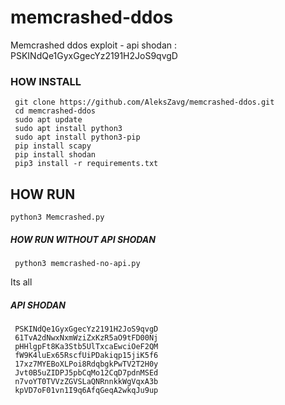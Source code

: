 # memcrashed-ddos
Memcrashed ddos exploit - api shodan : PSKINdQe1GyxGgecYz2191H2JoS9qvgD

### HOW INSTALL
     git clone https://github.com/AleksZavg/memcrashed-ddos.git
     cd memcrashed-ddos
     sudo apt update
     sudo apt install python3
     sudo apt install python3-pip
     pip install scapy
     pip install shodan
     pip3 install -r requirements.txt

## HOW RUN 

    python3 Memcrashed.py

##### HOW RUN WITHOUT API SHODAN

     python3 memcrashed-no-api.py

Its all

##### API  SHODAN 
     PSKINdQe1GyxGgecYz2191H2JoS9qvgD
     61TvA2dNwxNxmWziZxKzR5aO9tFD00Nj
     pHHlgpFt8Ka3Stb5UlTxcaEwciOeF2QM
     fW9K4luEx65RscfUiPDakiqp15jiK5f6
     17xz7MYEBoXLPoi8RdqbgkPwTV2T2H0y
     Jvt0B5uZIDPJ5pbCqMo12CqD7pdnMSEd
     n7voYT0TVVzZGVSLaQNRnnkkWgVqxA3b
     kpVD7oF01vn1I9q6AfqGeqA2wkqJu9up
